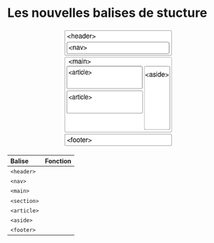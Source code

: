 # Les nouvelles balises de stucture

<p align="center">
  <img src='assets/img/Schema.png'  width='50%'>
</p>

| Balise      | Fonction                                         |
| :---------- | :----------------------------------------------- |
| `<header>`  |                                                  |
| `<nav>`     |                                                  |
| `<main>`    |                                                  |
| `<section>` |                                                  |
| `<article>` |                                                  |
| `<aside>`   |                                                  |
| `<footer>`  |                                                  |
